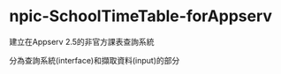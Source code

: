 npic-SchoolTimeTable-forAppserv
========================

建立在Appserv 2.5的非官方課表查詢系統

分為查詢系統(interface)和擷取資料(input)的部分
